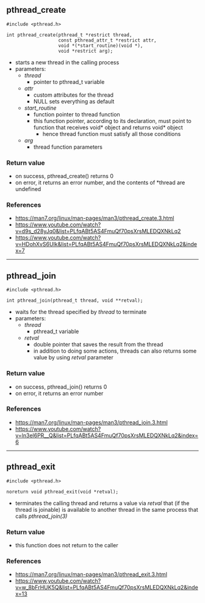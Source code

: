 ## pthread_create
    #include <pthread.h>

    int pthread_create(pthread_t *restrict thread,
                       const pthread_attr_t *restrict attr,
                       void *(*start_routine)(void *),
                       void *restrict arg);

 - starts a new thread in the calling process
 - parameters:
    - *thread*
        - pointer to pthread_t variable
    - *attr*
        - custom attributes for the thread
        - NULL sets everything as default
    - *start_routine*
        - function pointer to thread function
        - this function pointer, according to its declaration, must point to function that receives void* object and returns void* object
            - hence thread function must satisfy all those conditions
    - *arg*
        - thread function parameters

### Return value
 - on success, pthread_create() returns 0
 - on error, it returns an error number, and the contents of *thread are undefined

### References
 - https://man7.org/linux/man-pages/man3/pthread_create.3.html
 - https://www.youtube.com/watch?v=d9s_d28yJq0&list=PLfqABt5AS4FmuQf70psXrsMLEDQXNkLq2
 - https://www.youtube.com/watch?v=HDohXvS6UIk&list=PLfqABt5AS4FmuQf70psXrsMLEDQXNkLq2&index=7

-----------------------------------------------------------------------------------
## pthread_join
    #include <pthread.h>

    int pthread_join(pthread_t thread, void **retval);

 - waits for the thread specified by *thread* to terminate
 - parameters:
    - *thread*
        - pthread_t variable
    - *retval*
        - double pointer that saves the result from the thread
        - in addition to doing some actions, threads can also returns some value by using *retval* parameter

### Return value
 - on success, pthread_join() returns 0
 - on error, it returns an error number

### References
 - https://man7.org/linux/man-pages/man3/pthread_join.3.html
 - https://www.youtube.com/watch?v=ln3el6PR__Q&list=PLfqABt5AS4FmuQf70psXrsMLEDQXNkLq2&index=6

-----------------------------------------------------------------------------------
## pthread_exit

    #include <pthread.h>

    noreturn void pthread_exit(void *retval);

 -  terminates the calling thread and returns a value via *retval* that (if the thread is joinable) is
    available to another thread in the same process that calls *pthread_join(3)*

### Return value
 - this function does not return to the caller

### References
 - https://man7.org/linux/man-pages/man3/pthread_exit.3.html
 - https://www.youtube.com/watch?v=w_8bFrHUK5Q&list=PLfqABt5AS4FmuQf70psXrsMLEDQXNkLq2&index=13